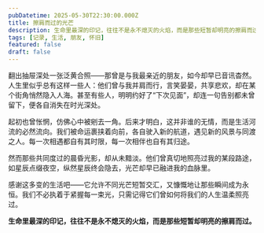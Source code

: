 ```yaml
---
pubDatetime: 2025-05-30T22:30:00.000Z
title: 擦肩而过的光芒
description: 生命里最深的印记，往往不是永不熄灭的火焰，而是那些短暂却明亮的擦肩而过。
tags: [记录, 生活, 朋友, 怀旧]
featured: false
draft: false
---
```



翻出抽屉深处一张泛黄合照——那曾是与我最亲近的朋友，如今却早已音讯杳然。人生里似乎总有这样一些人：他们曾与我并肩而行，言笑晏晏，共享悲欢，却在某个街角悄然隐入人海。甚至有些人，明明约好了“下次见面”，却连一句告别都未曾留下，便各自消失在时光深处。

起初也曾怅惘，仿佛心中被剜去一角。后来才明白，这并非谁的无情，而是生活河流的必然流向。我们被命运裹挟着向前，各自驶入新的航道，遇见新的风景与同渡之人。每一次相遇都自有其时限，每一次相伴也自有其归途。

然而那些共同度过的晨昏光影，却从未黯淡。他们曾真切地照亮过我的某段路途，如星辰点缀夜空，纵然星辰终会隐去，光芒却早已融进我的血脉里。

感谢这多变的生活吧——它允许不同光芒短暂交汇，又慷慨地让那些瞬间成为永恒。我们不必执着于紧握每一束光，只需记得它们曾如何将我们的人生温柔照亮过。

**生命里最深的印记，往往不是永不熄灭的火焰，而是那些短暂却明亮的擦肩而过。**
